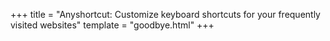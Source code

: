 +++
title = "Anyshortcut: Customize keyboard shortcuts for your frequently visited websites"
template = "goodbye.html"
+++
